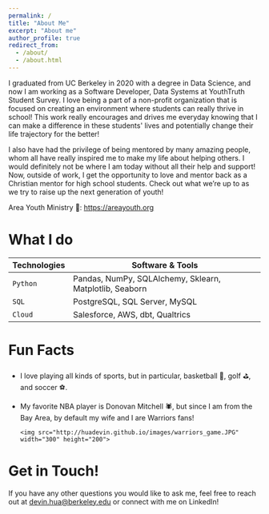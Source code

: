 ```yaml
---
permalink: /
title: "About Me"
excerpt: "About me"
author_profile: true
redirect_from: 
  - /about/
  - /about.html
---
```

I graduated from UC Berkeley in 2020 with a degree in Data Science, and now I am working as a Software Developer, Data Systems at YouthTruth Student Survey. I love being a part of a non-profit organization that is focused on creating an environment where students can really thrive in school! This work really encourages and drives me everyday knowing that I can make a difference in these students' lives and potentially change their life trajectory for the better! 

I also have had the privilege of being mentored by many amazing people, whom all have really inspired me to make my life about helping others. I would definitely not be where I am today without all their help and support! Now, outside of work, I get the opportunity to love and mentor back as a Christian mentor for high school students. Check out what we’re up to as we try to raise up the next generation of youth!

Area Youth Ministry 📌: https://areayouth.org

What I do
======

| Technologies | Software & Tools |
| --- | --- |
| `Python` | Pandas, NumPy, SQLAlchemy, Sklearn, Matplotlib, Seaborn|
| `SQL` | PostgreSQL, SQL Server, MySQL |
| `Cloud` | Salesforce, AWS, dbt, Qualtrics |


Fun Facts
=====
- I love playing all kinds of sports, but in particular, basketball 🏀, golf ⛳, and soccer ⚽.
- My favorite NBA player is Donovan Mitchell 🕷️, but since I am from the Bay Area, 
  by default my wife and I are Warriors fans!
  
      <img src="http://huadevin.github.io/images/warriors_game.JPG" width="300" height="200">

Get in Touch!
=====
If you have any other questions you would like to ask me, feel free to reach out at devin.hua@berkeley.edu or connect with me on LinkedIn!
